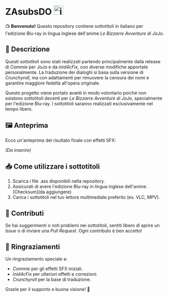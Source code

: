 # ZAsubsDO <img src="https://github.com/user-attachments/assets/b13f8d95-ddd1-4ff3-8e2b-b7855c0263ce" alt="jojo-menacing" width="30"/>

📺 **Benvenuto!** Questo repository contiene sottotitoli in italiano per l'edizione Blu-ray in lingua inglese dell'anime *Le Bizzarre Avventure di JoJo*.

## 📜 **Descrizione**
Questi sottotitoli sono stati realizzati partendo principalmente dalla release di *Commie* per JoJo e da *inid4cFix*, con diverse modifiche apportate personalmente. La traduzione dei dialoghi si basa sulla versione di *Crunchyroll*, ma con adattamenti per rimuovere la censura dei nomi e garantire maggiore fedeltà all'opera originale.

Questo progetto viene portato avanti in modo volontario poiché non esistono sottotitoli decenti per *Le Bizzarre Avventure di JoJo*, specialmente per l'edizione Blu-ray. I sottotitoli saranno realizzati esclusivamente nel tempo libero.

## 🖼️ **Anteprima**
Ecco un'anteprima del risultato finale con effetti SFX:

*(Da inserire)*

## 📥 **Come utilizzare i sottotitoli**
1. Scarica i file .ass disponibili nella repository.
2. Assicurati di avere l'edizione Blu-ray in lingua inglese dell'anime. [Checksum](da aggiungere)
3. Carica i sottotitoli nel tuo lettore multimediale preferito (es. VLC, MPV).

## 💬 **Contributi**
Se hai suggerimenti o noti problemi nei sottotitoli, sentiti libero di aprire un *Issue* o di inviare una *Pull Request*. Ogni contributo è ben accetto!

## 📣 **Ringraziamenti**
Un ringraziamento speciale a:
- *Commie* per gli effetti SFX iniziali.
- *inid4cFix* per ulteriori effetti e correzioni.
- *Crunchyroll* per la base di traduzione.

Grazie per il supporto e buona visione! 🎤
